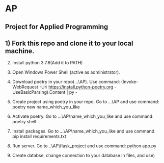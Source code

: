 # AP

## Project for Applied Programming

## 1) Fork this repo and clone it to your local machine.

2) Install python 3.7.8(Add it to PATH)


3) Open Windows Power Shell (active as administrator).


4) Download poetry in your repo(...\AP). Use command: (Invoke-WebRequest -Uri https://install.python-poetry.org -UseBasicParsing).Content | py -


5) Create project using poetry in your repo. Go to ...\AP and use command: poetry new name_which_you_like


6) Activate poetry. Go to ...\AP\name_which_you_like and use command: poetry shell


7) Install packages. Go to ...\AP\name_which_you_like and use command: pip install requirements.txt


8) Run server. Go to ..\AP\flask_project and use command: python app.py 


9) Create databse, change connection to your database in files, and use)
